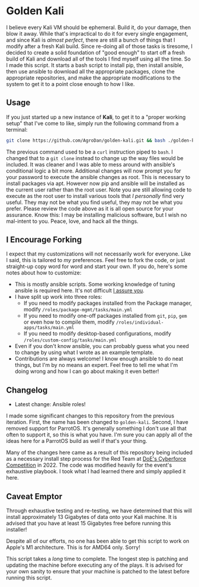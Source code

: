 # Golden Kali
I believe every Kali VM should be ephemeral. Build it, do your damage, then blow it away. While that's impractical to do it for every single engagement, and since Kali is *almost perfect*, there are still a bunch of things that I modify after a fresh Kali build. Since re-doing all of those tasks is tiresome, I decided to create a solid foundation of "good enough" to start off a fresh build of Kali and download all of the tools I find myself using all the time. So I made this script. It starts a bash script to install pip, then install ansible, then use ansible to download all the appropriate packages, clone the appropriate repositories, and make the appropriate modifications to the system to get it to a point close enough to how I like.

## Usage
If you just started up a new instance of **Kali**, to get it to a "proper working setup" that I've come to like, simply run the following command from a terminal:

```bash
git clone https://github.com/AgroDan/golden-kali.git && bash ./golden-kali/setup.sh
```

The previous command used to be a `curl` instruction piped to `bash`. I changed that to a `git clone` instead to change up the way files would be included. It was cleaner and I was able to mess around with ansible's conditional logic a bit more. Additional changes will now prompt you for your password to execute the ansible changes as root. This is necessary to install packages via apt. However now pip and ansible will be installed as the current user rather than the root user. Note you are still allowing code to execute as the root user to install various tools that *I personally* find very useful. They may not be what you find useful, they may not be what you prefer. Please review the code above as it is all open source for your assurance. Know this: I may be installing malicious software, but I wish no mal-intent to you. Peace, love, and hack all the things.

## I Encourage Forking

I expect that my customizations will not necessarily work for everyone. Like I said, this is tailored to _my_ preferences. Feel free to fork the code, or just straight-up copy word for word and start your own. If you do, here's some notes about how to customize:

- This is mostly ansible scripts. Some working knowledge of tuning ansible is required here. It's not difficult [I assure you](https://docs.ansible.com/).
- I have split up work into three roles:
    - If you need to modify packages installed from the Package manager, modify `/roles/package-mgmt/tasks/main.yml`
    - If you need to modify one-off packages installed from `git`, `pip`, `gem` or even how to compile them, modify `/roles/individual-apps/tasks/main.yml`
    - If you need to modify desktop-based configurations, modify `/roles/custom-config/tasks/main.yml`
- Even if you don't know ansible, you can probably guess what you need to change by using what I wrote as an example template.
- Contributions are always welcome! I know enough ansible to do neat things, but I'm by no means an expert. Feel free to tell me what I'm doing wrong and how I can go about making it even better!

## Changelog

- Latest change: Ansible roles!

I made some significant changes to this repository from the previous iteration. First, the name has been changed to `golden-kali`. Second, I have removed support for ParrotOS. It's generally something I don't use all that often to support it, so this is what you have. I'm sure you can apply all of the ideas here for a ParrotOS build as well if that's your thing.

Many of the changes here came as a result of this repository being included as a necessary install step process for the Red Team at [DoE's Cyberforce Competition](https://cyberforce.energy.gov/cyberforce-competition/) in 2022. The code was modified heavily for the event's exhaustive playbook. I took what I had learned there and simply applied it here.

## Caveat Emptor

Through exhaustive testing and re-testing, we have determined that this will install approximately 13 Gigabytes of data onto your Kali machine. It is advised that you have at least 15 Gigabytes free before running this installer!

Despite all of our efforts, no one has been able to get this script to work on Apple's M1 architecture. This is for AMD64 only. Sorry!

This script takes a _long_ time to complete. The longest step is patching and updating the machine before executing any of the plays. It is advised for your own sanity to ensure that your machine is patched to the latest before running this script.
